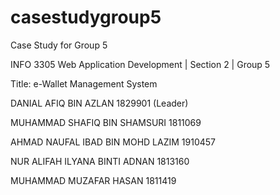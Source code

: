 # casestudygroup5
Case Study for Group 5

INFO 3305 Web Application Development | 
Section 2 | 
Group 5

Title: e-Wallet Management System

DANIAL AFIQ BIN AZLAN 1829901 (Leader) 

MUHAMMAD SHAFIQ BIN SHAMSURI 1811069

AHMAD NAUFAL IBAD BIN MOHD LAZIM 1910457

NUR ALIFAH ILYANA BINTI ADNAN 1813160

MUHAMMAD MUZAFAR HASAN 1811419

